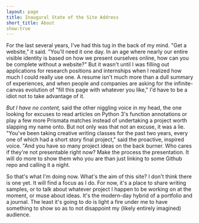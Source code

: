 ```yaml
---
layout: page
title: Inaugural State of the Site Address
short_title: About
show:true
---
```


For the last several years, I've had this tug in the back of my mind. "Get a website," it said. "You'll need it one day. In an age where nearly our entire visible identity is based on how we present ourselves online, how can you be complete without a website?" But it wasn't until I was filling out applications for research positions and internships when I realized how much I could really use one. A resume isn't much more than a dull summary of experiences, and when people and companies are asking for the infinite-canvas evolution of "fill this page with whatever you like," I'd have to be a idiot not to take advantage of it.

<i>But I have no content,</i> said the other niggling voice in my head, the one looking for excuses to read articles on Python 3's function annotations or play a few more Prismata matches instead of undertaking a project worth slapping my name onto. But not only was that not an excuse, it was a lie. "You've been taking creative writing classes for the past two years, every one of which had a short story final project," said the proactive, inspired voice. "And you have so many project ideas on the back burner. Who cares if they're not presentable right now? Make the process the presentation. It will do more to show them who you are than just linking to some Github repo and calling it a night.

So that's what I'm doing now. What's the aim of this site? I don't think there is one yet. It will find a focus as I do. For now, it's a place to share writing samples, or to talk about whatever project I happen to be working on at the moment, or muse about ideas. It's the modern-day hybrid of a portfolio and a journal. The least it's going to do is light a fire under me to have something to show so as to not disappoint my (likely entirely imagined) audience.

